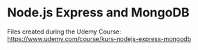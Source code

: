 # Node.js Express and MongoDB

Files created during the Udemy Course: <https://www.udemy.com/course/kurs-nodejs-express-mongodb>
